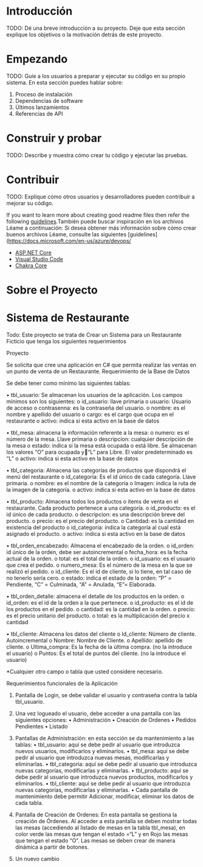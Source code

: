 # Introducción
TODO: Dé una breve introducción a su proyecto. Deje que esta sección explique los objetivos o la motivación detrás de este proyecto.

# Empezando
TODO: Guíe a los usuarios a preparar y ejecutar su código en su propio sistema. En esta sección puedes hablar sobre:
1. Proceso de instalación
2. Dependencias de software
3. Últimos lanzamientos
4. Referencias de API

# Construir y probar
TODO: Describe y muestra cómo crear tu código y ejecutar las pruebas.

# Contribuir
TODO: Explique cómo otros usuarios y desarrolladores pueden contribuir a mejorar su código.

If you want to learn more about creating good readme files then refer the following [guidelines](https://docs.microsoft.com/en-us/azure/devops/repos/git/create-a-readme?view=azure-devops).También puede buscar inspiración en los archivos Léame a continuación:
Si desea obtener más información sobre cómo crear buenos archivos Léame, consulte las siguientes [guidelines] (https://docs.microsoft.com/en-us/azure/devops/ 
- [ASP.NET Core](https://github.com/aspnet/Home)
- [Visual Studio Code](https://github.com/Microsoft/vscode)
- [Chakra Core](https://github.com/Microsoft/ChakraCore)


# Sobre el Proyecto
# Sistema de Restaurante
Todo: Este proyecto se trata de Crear un Sistema para un Restaurante Ficticio que tenga los siguientes requerimientos 

Proyecto

Se solicita que cree una aplicación en C# que permita realizar las ventas en un punto de venta de un Restaurante.
Requerimiento de la Base de Datos

Se debe tener como mínimo las siguientes tablas:

•	tbl_usuario: Se almacenan los usuarios de la aplicación. Los campos mínimos son los siguientes:
o	id_usuario: llave primaria
o	usuario: Usuario de acceso
o	contrasenna: es la contraseña del usuario.
o	nombre: es el nombre y apellido del usuario
o	cargo: es el cargo que ocupa en el restaurante
o	activo: indica si esta activo en la base de datos

•	tbl_mesa: almacena la información referente a la mesa:
o	numero: es el número de la mesa. Llave primaria
o	descripcion: cualquier descripción de la mesa
o	estado: indica si la mesa está ocupada o está libre. Se almacenan los valores “O” para ocupada y“L” para Libre. El valor predeterminado es “L”
o	activo: indica si esta activo en la base de datos

•	tbl_categoria: Almacena las categorías de productos que dispondrá el menú del restaurante
o	id_categoria: Es el id único de cada categoría. Llave primaria.
o	nombre: es el nombre de la categoría
o	Imagen: indica la ruta de la imagen de la categoría.
o	activo: indica si esta activo en la base de datos

•	tbl_producto: Almacena todos los productos o ítems de venta en el restaurante. Cada producto pertenece a una categoría.
o	id_producto: es el id único de cada producto.
o	descripcion: es una descripción breve del producto.
o	precio: es el precio del producto.
o	Cantidad: es la cantidad en existencia del producto
o	id_categoria: indica la categoría al cual está asignado el producto.
o	activo: indica si esta activo en la base de datos

•	tbl_orden_encabezado: Almacena el encabezado de la orden.
o	id_orden: id único de la orden, debe ser autoincremental
o	fecha_hora: es la fecha actual de la orden.
o	total: es el total de la orden.
o	id_usuario: es el usuario que crea el pedido.
o	numero_mesa: Es el número de la mesa en la que se realizó el pedido.
o	id_cliente: Es el id de cliente, si lo tiene, en tal caso de no tenerlo sería cero.
o	estado: indica el estado de la orden: “P” = Pendiente, “C” = Culminada, “A” = Anulada, “E”= Elaborada.

•	tbl_orden_detalle: almacena el detalle de los productos en la orden.
o	id_orden: es el id de la orden a la que pertenece.
o	id_producto: es el id de los productos en el pedido.
o	cantidad: es la cantidad en la orden.
o	precio: es el precio unitario del producto.
o	total: es la multiplicación del precio x cantidad

•	tbl_cliente: Almacena los datos del cliente
o	Id_cliente: Número de cliente. Autoincremental
o	Nombre: Nombre de Cliente.
o	Apellido: apellido de cliente.
o	Ultima_compra: Es la fecha de la última compra. (no la introduce el usuario)
o	Puntos: Es el total de puntos del cliente. (no la introduce el usuario)


*Cualquier otro campo o tabla que usted considere necesario.


Requerimientos funcionales de la Aplicación

1.	Pantalla de Login, se debe validar el usuario y contraseña contra la tabla tbl_usuario.

2.	Una vez logueado el usuario, debe acceder a una pantalla con las siguientes opciones: 
•	Administración 
•	Creación de Ordenes
•	Pedidos Pendientes
•	Listado

3.	Pantallas de Administración: en esta sección se da mantenimiento a las tablas:
•	tbl_usuario: aquí se debe pedir al usuario que introduzca nuevos usuarios, modificarlos y eliminarlos.
•	tbl_mesa: aquí se debe pedir al usuario que introduzca nuevas mesas, modificarlas y eliminarlas.
•	tbl_categoria: aquí se debe pedir al usuario que introduzca nuevas categorías, modificarlas y eliminarlas.
•	tbl_producto: aquí se debe pedir al usuario que introduzca nuevos productos, modificarlos y eliminarlos.
•	tbl_cliente: aquí se debe pedir al usuario que introduzca nuevas categorías, modificarlas y eliminarlas.
•	Cada pantalla de mantenimiento debe permitir Adicionar, modificar, eliminar los datos de cada tabla.

4.	Pantalla de Creación de Ordenes: En esta pantalla se gestiona la creación de Órdenes. Al acceder a esta pantalla se deben mostrar todas las mesas (accediendo al listado de mesas en la tabla tbl_mesa), en color verde las mesas que tengan el estado =“L” y en Rojo las mesas que tengan el estado “O”. Las mesas se deben crear de manera dinámica a partir de botones. 
5.  Un nuevo cambio